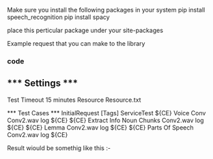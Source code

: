 Make sure you install the following packages in your system 
pip install speech_recognition 
pip install spacy


place this perticular package under your site-packages 


Example request that you can make to the library 


###    code
##  *** Settings ***
Test Timeout      15 minutes
Resource          Resource.txt

*** Test Cases ***
InitialRequest
    [Tags]    ServiceTest
    ${CE}    Voice Conv    Conv2.wav
    log    ${CE}
    ${CE}    Extract Info Noun Chunks    Conv2.wav
    log    ${CE}
    ${CE}    Lemma    Conv2.wav
    log    ${CE}
    ${CE}    Parts Of Speech    Conv2.wav
    log    ${CE}



Result wiould be somethig like this :- 


